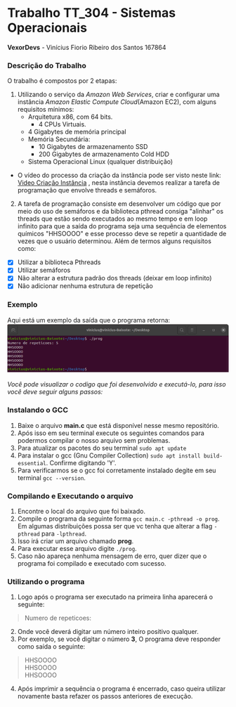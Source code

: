 # Trabalho TT_304 - Sistemas Operacionais
**VexorDevs** - Vinícius Fiorio Ribeiro dos Santos 167864

### Descrição do Trabalho
O trabalho é compostos por 2 etapas:
1. Utilizando o serviço da _Amazon Web Services_, criar e configurar uma instância _Amazon Elastic Compute Cloud_(Amazon EC2), com alguns requisitos mínimos:
    - Arquitetura x86, com 64 bits.
      - 4 CPUs Virtuais.
    - 4 Gigabytes de memória principal
    - Memória Secundária:
      - 10 Gigabytes de armazenamento SSD
      - 200 Gigabytes de armazenamento Cold HDD
    - Sistema Operacional Linux (qualquer distribuição)  
 - O vídeo do processo da criação da instância pode ser visto neste link: [Video Criação Instância](www.google.com) , nesta instância devemos realizar a tarefa de programação que envolve threads e semáforos.
    
2. A tarefa de programação consiste em desenvolver um código que por meio do uso de semáforos e da biblioteca pthread consiga "alinhar" os threads que estão sendo executados ao mesmo tempo e em loop infinito para que a saída do programa seja uma sequência de elementos químicos "HHSOOOO" e esse processo deve se repetir a quantidade de vezes que o usuário determinou. Além de termos alguns requisitos como:

- [x] Utilizar a biblioteca Pthreads
- [x] Utilizar semáforos
- [x] Não alterar a estrutura padrão dos threads (deixar em loop infinito)
- [x] Não adicionar nenhuma estrutura de repetição

### Exemplo 
Aqui está um exemplo da saída que o programa retorna:
![](Exemplo.png)  

_Você pode visualizar o codigo que foi desenvolvido e executá-lo, para isso você deve seguir alguns passos:_
### Instalando o GCC
1. Baixe o arquivo **main.c** que está disponível nesse mesmo repositório.
2. Após isso em seu terminal execute os seguintes comandos para podermos compilar o nosso arquivo sem problemas.
3. Para atualizar os pacotes do seu terminal ``` sudo apt update ```
4. Para instalar o gcc (Gnu Compiler Collection)  ``` sudo apt install build-essential ```. Confirme digitando 'Y'.
5. Para verificarmos se o gcc foi corretamente instalado degite em seu terminal ``` gcc --version ```.

### Compilando e Executando o arquivo
1. Encontre o local do arquivo que foi baixado.
2. Compile o programa da seguinte forma ```gcc main.c -pthread -o prog```. Em algumas distribuições possa ser que vc tenha que alterar a flag ```-pthread``` para  ```-lpthread```. 
3. Isso irá criar um arquivo chamado **prog**.
4. Para executar esse arquivo digite ```./prog```.
5. Caso não apareça nenhuma mensagem de erro, quer dizer que o programa foi compilado e executado com sucesso.

### Utilizando o programa
1. Logo após o programa ser executado na primeira linha aparecerá o seguinte: 
> Numero de repeticoes: 
2. Onde você deverá digitar um número inteiro positivo qualquer.
3. Por exemplo, se você digitar o número **3**, O programa deve responder como saída o seguinte:
> HHSOOOO  
> HHSOOOO  
> HHSOOOO  
4. Após imprimir a sequência o programa é encerrado, caso queira utilizar novamente basta refazer os passos anteriores de execução.
